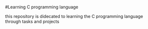 #Learning C programming language

this repository is didecated to learning the C programming language through tasks and projects 
